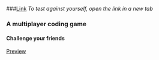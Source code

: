 ###[Link](https://ctfuia.herokuapp.com/#/play)
*To test against yourself, open the link in a new tab*

### A multiplayer coding game
#### Challenge your friends

[Preview](https://www.youtube.com/watch?v=wxcesktccEQ)
